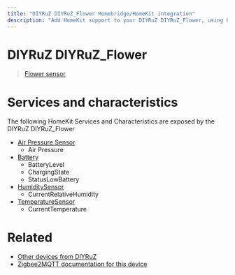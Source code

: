 ```yaml
---
title: "DIYRuZ DIYRuZ_Flower Homebridge/HomeKit integration"
description: "Add HomeKit support to your DIYRuZ DIYRuZ_Flower, using Homebridge, Zigbee2MQTT and homebridge-z2m."
---
```

<!---
This file has been GENERATED using src/docgen/docgen.ts
DO NOT EDIT THIS FILE MANUALLY!
-->
# DIYRuZ DIYRuZ_Flower
> [Flower sensor](http://modkam.ru/?p=1700)


# Services and characteristics
The following HomeKit Services and Characteristics are exposed by
the DIYRuZ DIYRuZ_Flower

* [Air Pressure Sensor](../../sensors.md)
  * Air Pressure
* [Battery](../../battery.md)
  * BatteryLevel
  * ChargingState
  * StatusLowBattery
* [HumiditySensor](../../sensors.md)
  * CurrentRelativeHumidity
* [TemperatureSensor](../../sensors.md)
  * CurrentTemperature


# Related
* [Other devices from DIYRuZ](../index.md#diyruz)
* [Zigbee2MQTT documentation for this device](https://www.zigbee2mqtt.io/devices/DIYRuZ_Flower.html)